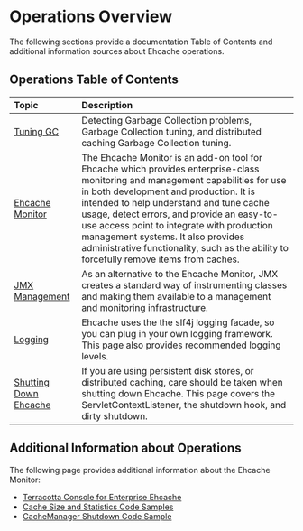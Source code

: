 ---
---

# Operations Overview

The following sections provide a documentation Table of Contents and additional information sources about Ehcache operations.

## Operations Table of Contents

| Topic | Description |
|:-------|:------------|
|[Tuning GC](/documentation/2.8/operations/garbage-collection.html)|Detecting Garbage Collection problems, Garbage Collection tuning, and distributed caching Garbage Collection tuning.|
|[Ehcache Monitor](/documentation/2.8/operations/monitor.html)|The Ehcache Monitor is an add-on tool for Ehcache which provides enterprise-class monitoring and management capabilities for use in both development and production. It is intended to help understand and tune cache usage, detect errors, and provide an easy-to-use access point to integrate with production management systems. It also provides administrative functionality, such as the ability to forcefully remove items from caches.|
|[JMX Management](/documentation/2.8/operations/jmx.html)|As an alternative to the Ehcache Monitor, JMX creates a standard way of instrumenting classes and making them available to a management and monitoring infrastructure.|
|[Logging](/documentation/2.8/operations/logging.html)|Ehcache uses the the slf4j logging facade, so you can plug in your own logging framework. This page also provides recommended logging levels.|
|[Shutting Down Ehcache](/documentation/2.8/operations/shutdown.html)|If you are using persistent disk stores, or distributed caching, care should be taken when shutting down Ehcache. This page covers the ServletContextListener, the shutdown hook, and dirty shutdown.|



## Additional Information about Operations
The following page provides additional information about the Ehcache Monitor:

* [Terracotta Console for Enterprise Ehcache](http://terracotta.org/documentation/2.8/terracotta-tools/dev-console#enterprise-ehcache-applications)
* [Cache Size and Statistics Code Samples](/documentation/2.8/code-samples.html#using-caches)
* [CacheManager Shutdown Code Sample](/documentation/2.8/code-samples.html#shutdown-the-cachemanager)
